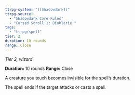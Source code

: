 ```yaml
---
ttrpg-system: "[[Shadowdark]]"
ttrpg-source: 
  - "Shadowdark Core Rules"
  - "Cursed Scroll 1: Diablerie!"
tags:
  - "ttrpg/spell"
tier: 2
duration: 10 rounds
range: Close
---
```

*Tier 2, wizard*

**Duration:** 10 rounds
**Range:** Close

A creature you touch becomes invisible for the spell’s duration.

The spell ends if the target attacks or casts a spell.


